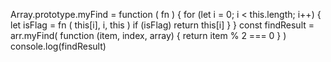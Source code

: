 Array.prototype.myFind = function ( fn ) {
  for (let i = 0; i < this.length; i++) {
    let isFlag = fn ( this[i], i, this )
    if (isFlag) return this[i]
  }
}
const findResult = arr.myFind( function (item, index, array) {
  return item % 2 === 0
} )
console.log(findResult)